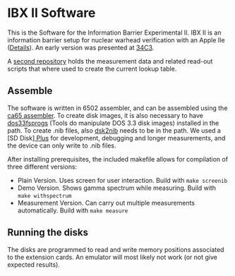 # IBX II Software

This is the Software for the Information Barrier Experimental II. IBX II is an information barrier setup for nuclear warhead verification with an Apple IIe ([Details](http://www.vintageverification.org)). An early version was presented at [34C3](https://media.ccc.de/v/34c3-8994-vintage_computing_for_trusted_radiation_measurements_and_a_world_free_of_nuclear_weapons).

A [second repository](https://github.com/sgs-lab/ibxII-measurements) holds the measurement data and related read-out scripts that where used to create the current lookup table.

## Assemble

The software is written in 6502 assembler, and can be assembled using the [ca65 assembler](http://www.cc65.org).
To create disk images, it is also necessary to have [dos33fsprogs](https://github.com/deater/dos33fsprogs) (Tools do manipulate DOS 3.3 disk images) installed in the path. To create .nib files, also [dsk2nib](https://github.com/slotek/dsk2nib) needs to be in the path. We used a [SD Disk][ Plus](https://quick09.tistory.com/1362) for development, debugging and longer measurements, and the device can only write to .nib files.

After installing prerequisites, the included makefile allows for compilation of three different versions:
* Plain Version. Uses screen for user interaction. Build with `make screenib`
* Demo Version. Shows gamma spectrum while measuring. Build with `make withspectrum`
* Measurement Version. Can carry out multiple measurements automatically. Build with `make measure`

## Running the disks

The disks are programmed to read and write memory positions associated to the extension cards. An emulator will most likely not work (or not give expected results).

